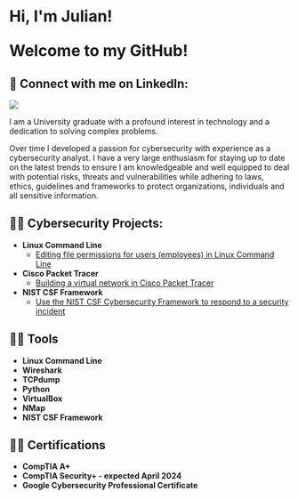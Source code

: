 <h1>Hi, I'm Julian! <br/>
  
  <a>Welcome to my GitHub!</a></h1>


<h2> 🤳 Connect with me on LinkedIn:</h2>

<a href="https://www.linkedin.com/in/julian-poku-kyei-2a184b265/"><img src="https://img.shields.io/badge/-LinkedIn-0072b1?&style=for-the-badge&logo=linkedin&logoColor=white" /></a>


I am a University graduate with a profound interest in technology and a dedication to solving complex problems. 


Over time I developed a passion for cybersecurity with experience as a cybersecurity analyst. I have a very large enthusiasm for staying up to date on the latest trends to ensure I am knowledgeable and well equipped to deal with potential risks, threats and vulnerabilities while adhering to laws, ethics, guidelines and frameworks to protect organizations, individuals and all sensitive information. 



<h2>👨‍💻 Cybersecurity Projects:</h2>

- <b>Linux Command Line</b>
  - [Editing file permissions for users (employees) in Linux Command Line](https://github.com/julianhubgit/LinuxFilePermissions)
- <b>Cisco Packet Tracer</b>
  - [Building a virtual network in Cisco Packet Tracer](https://github.com/julianhubgit/CiscoPacketTracerNetwork) 
- <b>NIST CSF Framework</b>
  - [Use the NIST CSF Cybersecurity Framework to respond to a security incident](https://github.com/julianhubgit/NISTCSFapplied)


<h2>👨‍💻 Tools</h2>

- <b>Linux Command Line</b>
- <b>Wireshark</b>
- <b>TCPdump</b>
- <b>Python</b>
- <b>VirtualBox</b>
- <b>NMap</b>
- <b>NIST CSF Framework</b>



<h2>👨‍💻 Certifications</h2>

- <b>CompTIA A+</b>
- <b>CompTIA Security+ - expected April 2024</b>
- <b>Google Cybersecurity Professional Certificate</b>

<!--
**joshmadakor1/joshmadakor1** is a ✨ _special_ ✨ repository because its `README.md` (this file) appears on your GitHub profile.

Here are some ideas to get you started:

- 🔭 I’m currently working on ...
- 🌱 I’m currently learning ...
- 👯 I’m looking to collaborate on ...
- 🤔 I’m looking for help with ...
- 💬 Ask me about ...
- 📫 How to reach me: ...
- 😄 Pronouns: ...
- ⚡ Fun fact: ...
-->
